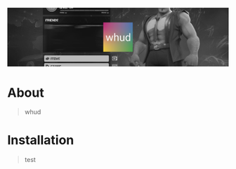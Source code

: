 ![Logo](https://github.com/connectedwizzard/placementholder/blob/main/files/bg_github-whud.png)
# About
> whud

# Installation
> test

